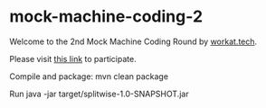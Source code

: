 # mock-machine-coding-2
Welcome to the 2nd Mock Machine Coding Round by [workat.tech](http://workat.tech).

Please visit [this link](https://workat.tech/machine-coding/practice/splitwise-problem-0kp2yneec2q2) to participate.

Compile and package:
mvn clean package

Run
java -jar target/splitwise-1.0-SNAPSHOT.jar
